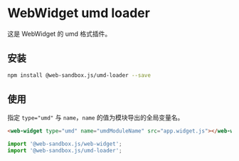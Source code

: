 # WebWidget umd loader

这是 WebWidget 的 umd 格式插件。

## 安装

```bash
npm install @web-sandbox.js/umd-loader --save
```

## 使用

指定 `type="umd"` 与 `name`，`name` 的值为模块导出的全局变量名。

```html
<web-widget type="umd" name="umdModuleName" src="app.widget.js"></web-widget>
```

```js
import '@web-sandbox.js/web-widget';
import '@web-sandbox.js/umd-loader';
```